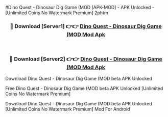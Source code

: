 #Dino Quest - Dinosaur Dig Game (MOD [APK-MOD] - APK Unlocked - [Unlimited Coins No Watermark Premium] 2phtm



<div align="center">

<h3>🔴 Download [Server1] 👉👉 <a href="https://momento.my/?title=Dino_Quest_-_Dinosaur_Dig_Game_(MOD">Dino Quest - Dinosaur Dig Game (MOD Mod Apk</a></h3><br>

<h3>🔴 Download [Server2] 👉👉 <a href="https://momento.my/?title=Dino_Quest_-_Dinosaur_Dig_Game_(MOD">Dino Quest - Dinosaur Dig Game (MOD Mod Apk</a></h3>
</div>



Download Dino Quest - Dinosaur Dig Game (MOD beta APK Unlocked

Free Dino Quest - Dinosaur Dig Game (MOD beta APK Unlocked [Unlimited Coins No Watermark Premium]

Download Dino Quest - Dinosaur Dig Game (MOD beta APK Unlocked [Unlimited Coins No Watermark Premium] Mod For Android
